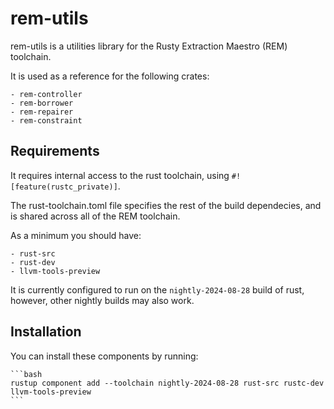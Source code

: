 # rem-utils

rem-utils is a utilities library for the Rusty Extraction Maestro (REM)
toolchain.

It is used as a reference for the following crates:

    - rem-controller
    - rem-borrower
    - rem-repairer
    - rem-constraint

## Requirements

It requires internal access to the rust toolchain, using
`#![feature(rustc_private)]`.

The rust-toolchain.toml file specifies the rest of the build dependecies, and is
shared across all of the REM toolchain.

As a minimum you should have:

    - rust-src
    - rust-dev
    - llvm-tools-preview

It is currently configured to run on the `nightly-2024-08-28` build of rust,
however, other nightly builds may also work.

## Installation

You can install these components by running:

    ```bash
    rustup component add --toolchain nightly-2024-08-28 rust-src rustc-dev llvm-tools-preview
    ```
